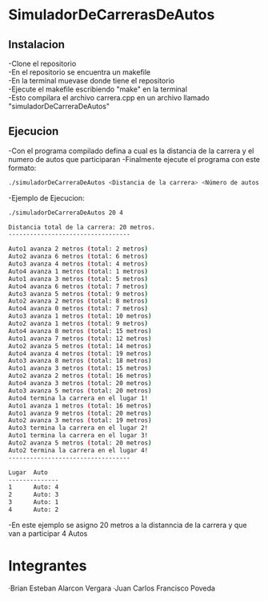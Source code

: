 # SimuladorDeCarrerasDeAutos
## Instalacion 
-Clone el repositorio\
-En el repositorio se encuentra un makefile\
-En la terminal muevase donde tiene el repositorio\
-Ejecute el makefile escribiendo "make" en la terminal\
-Esto compilara el archivo carrera.cpp en un archivo llamado "simuladorDeCarreraDeAutos"

## Ejecucion
-Con el programa compilado defina a cual es la distancia de la carrera y el numero de autos que participaran
-Finalmente ejecute el programa con este formato:

```bash
./simuladorDeCarreraDeAutos <Distancia de la carrera> <Número de autos que competirán>
```

-Ejemplo de Ejecucion:


```bash
./simuladorDeCarreraDeAutos 20 4

Distancia total de la carrera: 20 metros.
----------------------------------

Auto1 avanza 2 metros (total: 2 metros)
Auto2 avanza 6 metros (total: 6 metros)
Auto3 avanza 4 metros (total: 4 metros)
Auto4 avanza 1 metros (total: 1 metros)
Auto1 avanza 3 metros (total: 5 metros)
Auto4 avanza 6 metros (total: 7 metros)
Auto3 avanza 5 metros (total: 9 metros)
Auto2 avanza 2 metros (total: 8 metros)
Auto4 avanza 0 metros (total: 7 metros)
Auto3 avanza 1 metros (total: 10 metros)
Auto2 avanza 1 metros (total: 9 metros)
Auto4 avanza 8 metros (total: 15 metros)
Auto1 avanza 7 metros (total: 12 metros)
Auto2 avanza 5 metros (total: 14 metros)
Auto4 avanza 4 metros (total: 19 metros)
Auto3 avanza 8 metros (total: 18 metros)
Auto1 avanza 3 metros (total: 15 metros)
Auto2 avanza 2 metros (total: 16 metros)
Auto4 avanza 3 metros (total: 20 metros)
Auto3 avanza 5 metros (total: 20 metros)
Auto4 termina la carrera en el lugar 1!
Auto1 avanza 1 metros (total: 16 metros)
Auto1 avanza 9 metros (total: 20 metros)
Auto2 avanza 3 metros (total: 19 metros)
Auto3 termina la carrera en el lugar 2!
Auto1 termina la carrera en el lugar 3!
Auto2 avanza 5 metros (total: 20 metros)
Auto2 termina la carrera en el lugar 4!
----------------------------------

Lugar  Auto
--------------
1      Auto: 4
2      Auto: 3
3      Auto: 1
4      Auto: 2

```

-En este ejemplo se asigno 20 metros a la distanncia de la carrera y que van a participar 4 Autos

# Integrantes
·Brian Esteban Alarcon Vergara
·Juan Carlos Francisco Poveda
